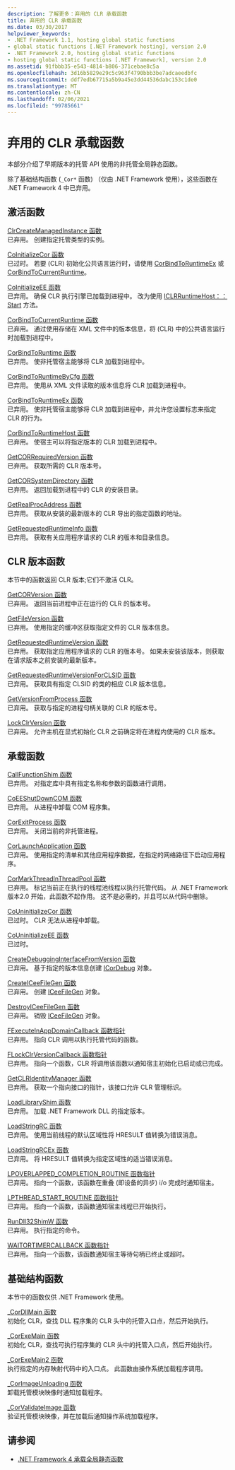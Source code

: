 ```yaml
---
description: 了解更多：弃用的 CLR 承载函数
title: 弃用的 CLR 承载函数
ms.date: 03/30/2017
helpviewer_keywords:
- .NET Framework 1.1, hosting global static functions
- global static functions [.NET Framework hosting], version 2.0
- .NET Framework 2.0, hosting global static functions
- hosting global static functions [.NET Framework], version 2.0
ms.assetid: 91fbbb35-e543-4814-b806-371cebae8c5a
ms.openlocfilehash: 3d16b5829e29c5c963f4790bbb3be7adcaeedbfc
ms.sourcegitcommit: ddf7edb67715a5b9a45e3dd44536dabc153c1de0
ms.translationtype: MT
ms.contentlocale: zh-CN
ms.lasthandoff: 02/06/2021
ms.locfileid: "99785661"
---
```

# <a name="deprecated-clr-hosting-functions"></a>弃用的 CLR 承载函数

本部分介绍了早期版本的托管 API 使用的非托管全局静态函数。  
  
 除了基础结构函数 (`_Cor*` 函数) （仅由 .NET Framework 使用），这些函数在 .NET Framework 4 中已弃用。  
  
## <a name="activation-functions"></a>激活函数  

 [ClrCreateManagedInstance 函数](clrcreatemanagedinstance-function.md)  
 已弃用。 创建指定托管类型的实例。  
  
 [CoInitializeCor 函数](coinitializecor-function.md)  
 已过时。 若要 (CLR) 初始化公共语言运行时，请使用 [CorBindToRuntimeEx](corbindtoruntimeex-function.md) 或 [CorBindToCurrentRuntime](corbindtocurrentruntime-function.md)。  
  
 [CoInitializeEE 函数](coinitializeee-function.md)  
 已弃用。 确保 CLR 执行引擎已加载到进程中。 改为使用 [ICLRRuntimeHost：： Start](iclrruntimehost-start-method.md) 方法。  
  
 [CorBindToCurrentRuntime 函数](corbindtocurrentruntime-function.md)  
 已弃用。 通过使用存储在 XML 文件中的版本信息，将 (CLR) 中的公共语言运行时加载到进程中。  
  
 [CorBindToRuntime 函数](corbindtoruntime-function.md)  
 已弃用。 使非托管宿主能够将 CLR 加载到进程中。  
  
 [CorBindToRuntimeByCfg 函数](corbindtoruntimebycfg-function.md)  
 已弃用。 使用从 XML 文件读取的版本信息将 CLR 加载到进程中。  
  
 [CorBindToRuntimeEx 函数](corbindtoruntimeex-function.md)  
 已弃用。 使非托管宿主能够将 CLR 加载到进程中，并允许您设置标志来指定 CLR 的行为。  
  
 [CorBindToRuntimeHost 函数](corbindtoruntimehost-function.md)  
 已弃用。 使宿主可以将指定版本的 CLR 加载到进程中。  
  
 [GetCORRequiredVersion 函数](getcorrequiredversion-function.md)  
 已弃用。 获取所需的 CLR 版本号。  
  
 [GetCORSystemDirectory 函数](getcorsystemdirectory-function.md)  
 已弃用。 返回加载到进程中的 CLR 的安装目录。  
  
 [GetRealProcAddress 函数](getrealprocaddress-function.md)  
 已弃用。 获取从安装的最新版本的 CLR 导出的指定函数的地址。  
  
 [GetRequestedRuntimeInfo 函数](getrequestedruntimeinfo-function.md)  
 已弃用。 获取有关应用程序请求的 CLR 的版本和目录信息。  
  
## <a name="clr-version-functions"></a>CLR 版本函数  

 本节中的函数返回 CLR 版本;它们不激活 CLR。  
  
 [GetCORVersion 函数](getcorversion-function.md)  
 已弃用。 返回当前进程中正在运行的 CLR 的版本号。  
  
 [GetFileVersion 函数](getfileversion-function.md)  
 已弃用。 使用指定的缓冲区获取指定文件的 CLR 版本信息。  
  
 [GetRequestedRuntimeVersion 函数](getrequestedruntimeversion-function.md)  
 已弃用。 获取指定应用程序请求的 CLR 的版本号。 如果未安装该版本，则获取在请求版本之前安装的最新版本。  
  
 [GetRequestedRuntimeVersionForCLSID 函数](getrequestedruntimeversionforclsid-function.md)  
 已弃用。 获取具有指定 CLSID 的类的相应 CLR 版本信息。  
  
 [GetVersionFromProcess 函数](getversionfromprocess-function.md)  
 已弃用。 获取与指定的进程句柄关联的 CLR 的版本号。  
  
 [LockClrVersion 函数](lockclrversion-function.md)  
 已弃用。 允许主机在显式初始化 CLR 之前确定将在进程内使用的 CLR 版本。  
  
## <a name="hosting-functions"></a>承载函数  

 [CallFunctionShim 函数](callfunctionshim-function.md)  
 已弃用。 对指定库中具有指定名称和参数的函数进行调用。  
  
 [CoEEShutDownCOM 函数](coeeshutdowncom-function.md)  
 已弃用。 从进程中卸载 COM 程序集。  
  
 [CorExitProcess 函数](corexitprocess-function.md)  
 已弃用。 关闭当前的非托管进程。  
  
 [CorLaunchApplication 函数](corlaunchapplication-function.md)  
 已弃用。 使用指定的清单和其他应用程序数据，在指定的网络路径下启动应用程序。  
  
 [CorMarkThreadInThreadPool 函数](cormarkthreadinthreadpool-function.md)  
 已弃用。 标记当前正在执行的线程池线程以执行托管代码。 从 .NET Framework 版本2.0 开始，此函数不起作用。 这不是必需的，并且可以从代码中删除。  
  
 [CoUninitializeCor 函数](couninitializecor-function.md)  
 已过时。 CLR 无法从进程中卸载。  
  
 [CoUninitializeEE 函数](couninitializeee-function.md)  
 已过时。  
  
 [CreateDebuggingInterfaceFromVersion 函数](createdebugginginterfacefromversion-function.md)  
 已弃用。 基于指定的版本信息创建 [ICorDebug](../debugging/icordebug-interface.md) 对象。  
  
 [CreateICeeFileGen 函数](createiceefilegen-function.md)  
 已弃用。 创建 [ICeeFileGen](iceefilegen-class.md) 对象。  
  
 [DestroyICeeFileGen 函数](destroyiceefilegen-function.md)  
 已弃用。 销毁 [ICeeFileGen](iceefilegen-class.md) 对象。  
  
 [FExecuteInAppDomainCallback 函数指针](fexecuteinappdomaincallback-function-pointer.md)  
 已弃用。 指向 CLR 调用以执行托管代码的函数。  
  
 [FLockClrVersionCallback 函数指针](flockclrversioncallback-function-pointer.md)  
 已弃用。 指向一个函数，CLR 将调用该函数以通知宿主初始化已启动或已完成。  
  
 [GetCLRIdentityManager 函数](getclridentitymanager-function.md)  
 已弃用。 获取一个指向接口的指针，该接口允许 CLR 管理标识。  
  
 [LoadLibraryShim 函数](loadlibraryshim-function.md)  
 已弃用。 加载 .NET Framework DLL 的指定版本。  
  
 [LoadStringRC 函数](loadstringrc-function.md)  
 已弃用。 使用当前线程的默认区域性将 HRESULT 值转换为错误消息。  
  
 [LoadStringRCEx 函数](loadstringrcex-function.md)  
 已弃用。 将 HRESULT 值转换为指定区域性的适当错误消息。  
  
 [LPOVERLAPPED_COMPLETION_ROUTINE 函数指针](lpoverlapped-completion-routine-function-pointer.md)  
 已弃用。 指向一个函数，该函数在重叠 (即设备的异步) i/o 完成时通知宿主。  
  
 [LPTHREAD_START_ROUTINE 函数指针](lpthread-start-routine-function-pointer.md)  
 已弃用。 指向一个函数，该函数通知宿主线程已开始执行。  
  
 [RunDll32ShimW 函数](rundll32shimw-function.md)  
 已弃用。 执行指定的命令。  
  
 [WAITORTIMERCALLBACK 函数指针](waitortimercallback-function-pointer.md)  
 已弃用。 指向一个函数，该函数通知宿主等待句柄已终止或超时。  
  
## <a name="infrastructure-functions"></a>基础结构函数  

 本节中的函数仅供 .NET Framework 使用。  
  
 [_CorDllMain 函数](cordllmain-function.md)  
 初始化 CLR，查找 DLL 程序集的 CLR 头中的托管入口点，然后开始执行。  
  
 [_CorExeMain 函数](corexemain-function.md)  
 初始化 CLR，查找可执行程序集的 CLR 头中的托管入口点，然后开始执行。  
  
 [_CorExeMain2 函数](corexemain2-function.md)  
 执行指定的内存映射代码中的入口点。 此函数由操作系统加载程序调用。  
  
 [_CorImageUnloading 函数](corimageunloading-function.md)  
 卸载托管模块映像时通知加载程序。  
  
 [_CorValidateImage 函数](corvalidateimage-function.md)  
 验证托管模块映像，并在加载后通知操作系统加载程序。  
  
## <a name="see-also"></a>请参阅

- [.NET Framework 4 承载全局静态函数](net-framework-4-hosting-global-static-functions.md)
